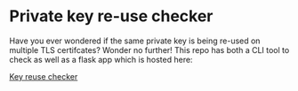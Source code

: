 # Private key re-use checker 

Have you ever wondered if the same private key is being re-used on multiple TLS certifcates? Wonder no further! This repo has both a CLI tool to check as well as a flask app which is hosted here:

[Key reuse checker](https://trufflesecurity.com/private-key-reuse)
